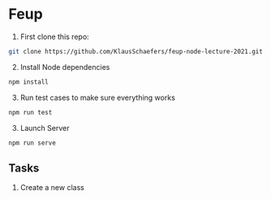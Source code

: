 # Feup

1) First clone this repo:

``` bash
git clone https://github.com/KlausSchaefers/feup-node-lecture-2021.git
```

2) Install Node dependencies
```bash
npm install
```

3) Run test cases to make sure everything works

```bash
npm run test
```

3) Launch Server
```bash
npm run serve
```


## Tasks

1) Create a new class

